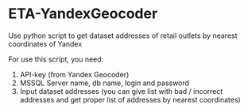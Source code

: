 # ETA-YandexGeocoder
Use python script to get dataset addresses of retail outlets by nearest coordinates of Yandex

For use this script, you need:

1. API-key (from Yandex Geocoder)
2. MSSQL Server name, db name, login and password
3. Input dataset addresses (you can give list with bad / incorrect addresses and get proper list of addresses by nearest coordinates)
